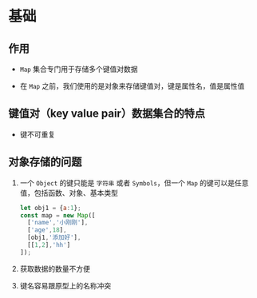 # 基础

## 作用

  - `Map` 集合专门用于存储多个键值对数据

  - 在 `Map` 之前，我们使用的是对象来存储键值对，键是属性名，值是属性值

## 键值对（key value pair）数据集合的特点

  - 键不可重复

## 对象存储的问题

1.  一个 `Object` 的键只能是 `字符串` 或者 `Symbols`，但一个 `Map` 的键可以是任意值，包括函数、对象、基本类型

    ```javascript
    let obj1 = {a:1};
    const map = new Map([
      ['name','小刚刚'],
      ['age',18],
      [obj1,'添加好'],
      [[1,2],'hh']
    ]);
    ```

2.  获取数据的数量不方便

3.  键名容易跟原型上的名称冲突
